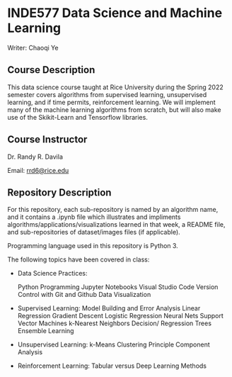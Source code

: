 # INDE577 Data Science and Machine Learning
Writer: Chaoqi Ye

## Course Description

This data science course taught at Rice University during the Spring 2022 semester covers algorithms from supervised learning, unsupervised learning, and if time permits, reinforcement learning. We will implement many of the machine learning algorithms from scratch, but will also make use of the Skikit-Learn and Tensorflow libraries. 

## Course Instructor

Dr. Randy R. Davila

Email: rrd6@rice.edu

## Repository Description
For this repository, each sub-repository is named by an algorithm name, and it contains a .ipynb file which illustrates and impliments algorithms/applications/visualizations learned in that week, a README file, and sub-repositories of dataset/images files (if applicable).

Programming language used in this repository is Python 3.

The following topics have been covered in class:

- Data Science Practices:

    Python Programming
    Jupyter Notebooks
    Visual Studio Code
    Version Control with Git and Github
    Data Visualization  

- Supervised Learning:
    Model Building and Error Analysis
    Linear Regression
    Gradient Descent
    Logistic Regression
    Neural Nets
    Support Vector Machines
    k-Nearest Neighbors
    Decision/ Regression Trees
    Ensemble Learning

- Unsupervised Learning:
    k-Means Clustering
    Principle Component Analysis

- Reinforcement Learning:
    Tabular versus Deep Learning Methods
